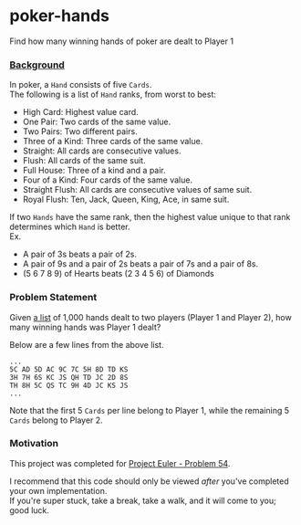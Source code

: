 # poker-hands
Find how many winning hands of poker are dealt to Player 1

### [Background](https://projecteuler.net/problem=54)
In poker, a `Hand` consists of five `Cards`.  
The following is a list of `Hand` ranks, from worst to best:  
* High Card: Highest value card.
* One Pair: Two cards of the same value.
* Two Pairs: Two different pairs.
* Three of a Kind: Three cards of the same value.
* Straight: All cards are consecutive values.
* Flush: All cards of the same suit.
* Full House: Three of a kind and a pair.
* Four of a Kind: Four cards of the same value.
* Straight Flush: All cards are consecutive values of same suit.
* Royal Flush: Ten, Jack, Queen, King, Ace, in same suit.

If two `Hands` have the same rank, then the highest value unique to that rank determines which `Hand` is better.  
Ex.
* A pair of 3s beats a pair of 2s.
* A pair of 9s and a pair of 2s beats a pair of 7s and a pair of 8s.
* (5 6 7 8 9) of Hearts beats (2 3 4 5 6) of Diamonds

### Problem Statement
Given [a list](https://projecteuler.net/project/resources/p054_poker.txt) of 1,000 hands dealt to two players (Player 1 and Player 2), how many winning hands was Player 1 dealt?

Below are a few lines from the above list.  
```
...
5C AD 5D AC 9C 7C 5H 8D TD KS
3H 7H 6S KC JS QH TD JC 2D 8S
TH 8H 5C QS TC 9H 4D JC KS JS
...
```
Note that the first 5 `Cards` per line belong to Player 1, while the remaining 5 `Cards` belong to Player 2.

### Motivation
This project was completed for [Project Euler - Problem 54](https://projecteuler.net/problem=54).

I recommend that this code should only be viewed _after_ you've completed your own implementation.  
If you're super stuck, take a break, take a walk, and it will come to you; good luck.
